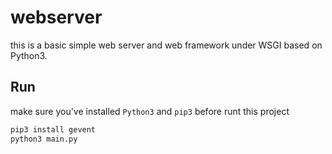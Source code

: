 # webserver
this is a basic simple web server and web framework under WSGI based on Python3.



## Run
make sure you've installed `Python3` and `pip3` before runt this project

```sh
pip3 install gevent
python3 main.py
```
